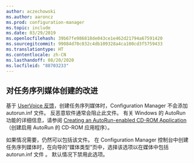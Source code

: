 ```yaml
---
author: aczechowski
ms.author: aaroncz
ms.prod: configuration-manager
ms.topic: include
ms.date: 03/29/2019
ms.openlocfilehash: 39b67fe986818de043ce1e462d21794a67591420
ms.sourcegitcommit: 99084d70c032c4db109328a4ca100cd3f5759433
ms.translationtype: HT
ms.contentlocale: zh-CN
ms.lasthandoff: 08/20/2020
ms.locfileid: "88703233"
---
```

## <a name="improvement-to-task-sequence-media-creation"></a><a name="bkmk_tsmedia"></a> 对任务序列媒体创建的改进

<!-- 4090666 -->

基于 [UserVoice 反馈](https://configurationmanager.uservoice.com/forums/300492-ideas/suggestions/20306074-add-ability-to-not-include-autorun-inf-when-buildi)，创建任务序列媒体时，Configuration Manager 不会添加 autorun.inf 文件。 反恶意软件通常会阻止此文件。 有关 Windows 的 AutoRun 功能的详细信息，请参阅 [Creating an AutoRun-enabled CD-ROM Application](/windows/desktop/shell/autoplay)（创建启用 AutoRun 的 CD-ROM 应用程序）。

如果情况需要，仍然可以包括该文件。 在 Configuration Manager 控制台中创建任务序列媒体时，在向导的“媒体类型”页中，选择该选项以在媒体中包括 autorun.inf 文件   。 默认情况下禁用此选项。